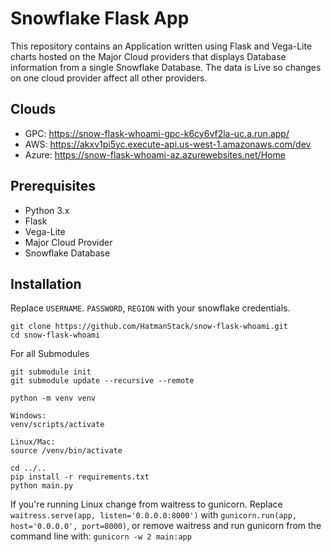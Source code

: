 # Snowflake Flask App
This repository contains an Application written using Flask and Vega-Lite charts hosted on the Major Cloud providers that displays Database information from a single Snowflake Database. The data is Live so changes on one cloud provider affect all other providers.

## Clouds
* GPC: https://snow-flask-whoami-gpc-k6cy6vf2la-uc.a.run.app/
* AWS: https://akxv1pi5yc.execute-api.us-west-1.amazonaws.com/dev
* Azure: https://snow-flask-whoami-az.azurewebsites.net/Home

## Prerequisites
* Python 3.x
* Flask
* Vega-Lite
* Major Cloud Provider
* Snowflake Database

## Installation

Replace `USERNAME`. `PASSWORD`, `REGION` with your snowflake credentials.

```
git clone https://github.com/HatmanStack/snow-flask-whoami.git
cd snow-flask-whoami
```

For all Submodules

```
git submodule init
git submodule update --recursive --remote
```

```
python -m venv venv

Windows:
venv/scripts/activate

Linux/Mac:
source /venv/bin/activate

cd ../..
pip install -r requirements.txt
python main.py
```

If you're running Linux change from waitress to gunicorn.  Replace `waitress.serve(app, listen='0.0.0.0:8000')` with `gunicorn.run(app, host='0.0.0.0', port=8000)`, or remove waitress and run gunicorn from the command line with: `gunicorn -w 2 main:app`




